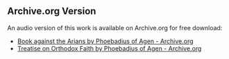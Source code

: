 ## Archive.org Version

An audio version of this work is available on Archive.org for free download:

* [Book against the Arians by Phoebadius of Agen - Archive.org](https://archive.org/details/book-against-the-arians)
* [Treatise on Orthodox Faith by Phoebadius of Agen - Archive.org](https://archive.org/details/treatise-on-orthodox-faith)